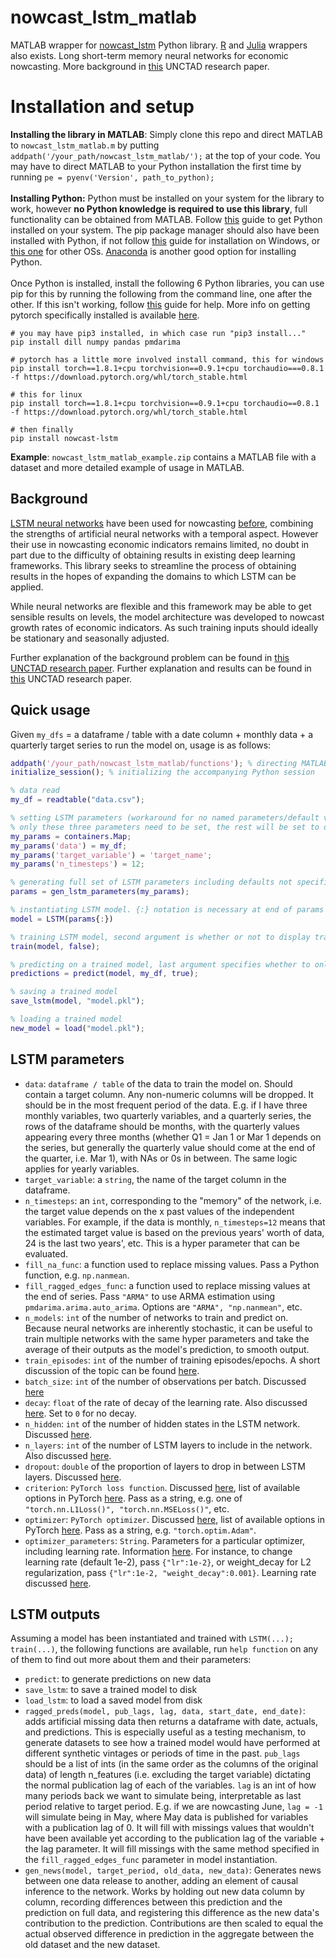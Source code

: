 # nowcast_lstm_matlab

MATLAB wrapper for [nowcast_lstm](https://github.com/dhopp1/nowcast_lstm) Python library. [R](https://github.com/dhopp1/nowcastLSTM) and [Julia](https://github.com/dhopp1/NowcastLSTM.jl) wrappers also exists. Long short-term memory neural networks for economic nowcasting. More background in [this](https://unctad.org/webflyer/economic-nowcasting-long-short-term-memory-artificial-neural-networks-lstm) UNCTAD research paper.

# Installation and setup
**Installing the library in MATLAB**: Simply clone this repo and direct MATLAB to `nowcast_lstm_matlab.m` by putting `addpath('/your_path/nowcast_lstm_matlab/');` at the top of your code. You may have to direct MATLAB to your Python installation the first time by running `pe = pyenv('Version', path_to_python);`
<br><br>
**Installing Python:** Python must be installed on your system for the library to work, however **no Python knowledge is required to use this library**, full functionality can be obtained from MATLAB. Follow [this](https://realpython.com/installing-python/) guide to get Python installed on your system. The pip package manager should also have been installed with Python, if not follow [this](https://www.liquidweb.com/kb/install-pip-windows/) guide for installation on Windows, or [this one](https://pip.pypa.io/en/stable/installing/) for other OSs. [Anaconda](https://docs.anaconda.com/anaconda/install/index.html) is another good option for installing Python.
<br><br>
Once Python is installed, install the following 6 Python libraries, you can use pip for this by running the following from the command line, one after the other. If this isn't working, follow [this](https://packaging.python.org/tutorials/installing-packages/) guide for help. More info on getting pytorch specifically installed is available [here](https://pytorch.org/).

```
# you may have pip3 installed, in which case run "pip3 install..."
pip install dill numpy pandas pmdarima

# pytorch has a little more involved install command, this for windows
pip install torch==1.8.1+cpu torchvision==0.9.1+cpu torchaudio===0.8.1 -f https://download.pytorch.org/whl/torch_stable.html

# this for linux
pip install torch==1.8.1+cpu torchvision==0.9.1+cpu torchaudio==0.8.1 -f https://download.pytorch.org/whl/torch_stable.html

# then finally
pip install nowcast-lstm
```

**Example**: `nowcast_lstm_matlab_example.zip` contains a MATLAB file with a dataset and more detailed example of usage in MATLAB.

## Background
[LSTM neural networks](https://en.wikipedia.org/wiki/Long_short-term_memory) have been used for nowcasting [before](https://papers.nips.cc/paper/2015/file/07563a3fe3bbe7e3ba84431ad9d055af-Paper.pdf), combining the strengths of artificial neural networks with a temporal aspect. However their use in nowcasting economic indicators remains limited, no doubt in part due to the difficulty of obtaining results in existing deep learning frameworks. This library seeks to streamline the process of obtaining results in the hopes of expanding the domains to which LSTM can be applied.

While neural networks are flexible and this framework may be able to get sensible results on levels, the model architecture was developed to nowcast growth rates of economic indicators. As such training inputs should ideally be stationary and seasonally adjusted.

Further explanation of the background problem can be found in [this UNCTAD research paper](https://unctad.org/system/files/official-document/ser-rp-2018d9_en.pdf). Further explanation and results can be found in [this](https://unctad.org/webflyer/economic-nowcasting-long-short-term-memory-artificial-neural-networks-lstm) UNCTAD research paper.

## Quick usage
Given `my_dfs` = a dataframe / table with a date column + monthly data + a quarterly target series to run the model on, usage is as follows:

```MATLAB
addpath('/your_path/nowcast_lstm_matlab/functions'); % directing MATLAB to this repo
initialize_session(); % initializing the accompanying Python session

% data read
my_df = readtable("data.csv");

% setting LSTM parameters (workaround for no named parameters/default values in MATLAB)
% only these three parameters need to be set, the rest will be set to defaults if not specified
my_params = containers.Map;
my_params('data') = my_df;
my_params('target_variable') = 'target_name';
my_params('n_timesteps') = 12;

% generating full set of LSTM parameters including defaults not specified in `my_params`
params = gen_lstm_parameters(my_params);

% instantiating LSTM model. {:} notation is necessary at end of params argument
model = LSTM(params{:})

% training LSTM model, second argument is whether or not to display training epoch losses at the end of training.
train(model, false);

% predicting on a trained model, last argument specifies whether to only produce predictions for periods with an actual value present
predictions = predict(model, my_df, true);

% saving a trained model
save_lstm(model, "model.pkl");

% loading a trained model
new_model = load("model.pkl");

```

## LSTM parameters
- `data`: `dataframe / table` of the data to train the model on. Should contain a target column. Any non-numeric columns will be dropped. It should be in the most frequent period of the data. E.g. if I have three monthly variables, two quarterly variables, and a quarterly series, the rows of the dataframe should be months, with the quarterly values appearing every three months (whether Q1 = Jan 1 or Mar 1 depends on the series, but generally the quarterly value should come at the end of the quarter, i.e. Mar 1), with NAs or 0s in between. The same logic applies for yearly variables.
- `target_variable`: a `string`, the name of the target column in the dataframe.
- `n_timesteps`: an `int`, corresponding to the "memory" of the network, i.e. the target value depends on the x past values of the independent variables. For example, if the data is monthly, `n_timesteps=12` means that the estimated target value is based on the previous years' worth of data, 24 is the last two years', etc. This is a hyper parameter that can be evaluated.
- `fill_na_func`: a function used to replace missing values. Pass a Python function, e.g. `np.nanmean`.
- `fill_ragged_edges_func`: a function used to replace missing values at the end of series. Pass `"ARMA"` to use ARMA estimation using `pmdarima.arima.auto_arima`. Options are `"ARMA", "np.nanmean"`, etc.
- `n_models`: `int` of the number of networks to train and predict on. Because neural networks are inherently stochastic, it can be useful to train multiple networks with the same hyper parameters and take the average of their outputs as the model's prediction, to smooth output.
- `train_episodes`: `int` of the number of training episodes/epochs. A short discussion of the topic can be found [here](https://machinelearningmastery.com/difference-between-a-batch-and-an-epoch/).
- `batch_size`: `int` of the number of observations per batch. Discussed [here](https://machinelearningmastery.com/difference-between-a-batch-and-an-epoch/)
- `decay`: `float` of the rate of decay of the learning rate. Also discussed [here](https://machinelearningmastery.com/understand-the-dynamics-of-learning-rate-on-deep-learning-neural-networks/). Set to `0` for no decay.
- `n_hidden`: `int` of the number of hidden states in the LSTM network. Discussed [here](https://machinelearningmastery.com/stacked-long-short-term-memory-networks/).
- `n_layers`: `int` of the number of LSTM layers to include in the network. Also discussed [here](https://machinelearningmastery.com/stacked-long-short-term-memory-networks/).
- `dropout`: `double` of the proportion of layers to drop in between LSTM layers. Discussed [here](https://machinelearningmastery.com/dropout-for-regularizing-deep-neural-networks/).
- `criterion`: `PyTorch loss function`. Discussed [here](https://machinelearningmastery.com/loss-and-loss-functions-for-training-deep-learning-neural-networks/), list of available options in PyTorch [here](https://pytorch.org/docs/stable/nn.html#loss-functions). Pass as a string, e.g. one of `"torch.nn.L1Loss()", "torch.nn.MSELoss()"`, etc.
- `optimizer`: `PyTorch optimizer`. Discussed [here](https://towardsdatascience.com/optimizers-for-training-neural-network-59450d71caf6), list of available options in PyTorch [here](https://pytorch.org/docs/stable/optim.html). Pass as a string, e.g. `"torch.optim.Adam"`.
- `optimizer_parameters`: `String`. Parameters for a particular optimizer, including learning rate. Information [here](https://pytorch.org/docs/stable/optim.html). For instance, to change learning rate (default 1e-2), pass `{"lr":1e-2}`, or weight_decay for L2 regularization, pass `{"lr":1e-2, "weight_decay":0.001}`. Learning rate discussed [here](https://machinelearningmastery.com/understand-the-dynamics-of-learning-rate-on-deep-learning-neural-networks/).

## LSTM outputs
Assuming a model has been instantiated and trained with `LSTM(...); train(...)`, the following functions are available, run `help function` on any of them to find out more about them and their parameters:

- `predict`: to generate predictions on new data
- `save_lstm`: to save a trained model to disk
- `load_lstm`: to load a saved model from disk
- `ragged_preds(model, pub_lags, lag, data, start_date, end_date)`: adds artificial missing data then returns a dataframe with date, actuals, and predictions. This is especially useful as a testing mechanism, to generate datasets to see how a trained model would have performed at different synthetic vintages or periods of time in the past. `pub_lags` should be a list of ints (in the same order as the columns of the original data) of length n\_features (i.e. excluding the target variable) dictating the normal publication lag of each of the variables. `lag` is an int of how many periods back we want to simulate being, interpretable as last period relative to target period. E.g. if we are nowcasting June, `lag = -1` will simulate being in May, where May data is published for variables with a publication lag of 0. It will fill with missings values that wouldn't have been available yet according to the publication lag of the variable + the lag parameter. It will fill missings with the same method specified in the `fill_ragged_edges_func` parameter in model instantiation.
- `gen_news(model, target_period, old_data, new_data)`: Generates news between one data release to another, adding an element of causal inference to the network. Works by holding out new data column by column, recording differences between this prediction and the prediction on full data, and registering this difference as the new data's contribution to the prediction. Contributions are then scaled to equal the actual observed difference in prediction in the aggregate between the old dataset and the new dataset.
